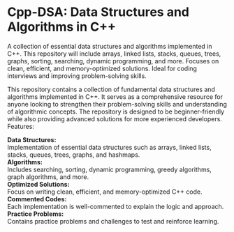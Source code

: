 # Cpp-DSA: Data Structures and Algorithms in C++

A collection of essential data structures and algorithms implemented in C++. This repository will include arrays, linked lists, stacks, queues, trees, graphs, sorting, searching, dynamic programming, and more. Focuses on clean, efficient, and memory-optimized solutions. Ideal for coding interviews and improving problem-solving skills.


This repository contains a collection of fundamental data structures and algorithms implemented in C++. It serves as a comprehensive resource for anyone looking to strengthen their problem-solving skills and understanding of algorithmic concepts. The repository is designed to be beginner-friendly while also providing advanced solutions for more experienced developers.
Features:

**Data Structures:**  
Implementation of essential data structures such as arrays, linked lists, stacks, queues, trees, graphs, and 
hashmaps.  
               **Algorithms:**  
               Includes searching, sorting, dynamic programming, greedy algorithms, graph algorithms, and more.  
               **Optimized Solutions:**  
               Focus on writing clean, efficient, and memory-optimized C++ code.  
               **Commented Codes:**  
               Each implementation is well-commented to explain the logic and approach.  
               **Practice Problems:**  
               Contains practice problems and challenges to test and reinforce learning.
